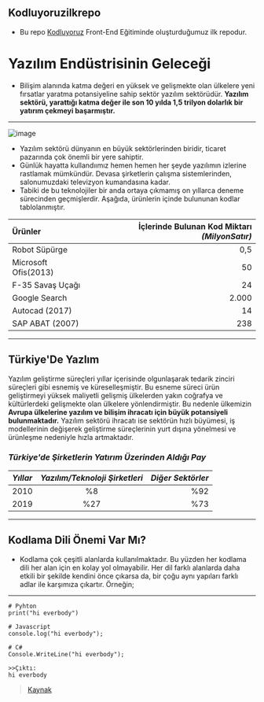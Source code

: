 
 ## Kodluyoruzilkrepo


- Bu repo [Kodluyoruz](https://www.kodluyoruz.org/) Front-End Eğitiminde oluşturduğumuz ilk repodur. 



# Yazılım Endüstrisinin Geleceği 
* Bilişim alanında katma değeri en yüksek ve gelişmekte olan ülkelere yeni fırsatlar yaratma potansiyeline sahip sektör yazılım sektörüdür. **Yazılım sektörü, yarattığı katma değer ile son 10 yılda 1,5 trilyon dolarlık bir 
yatırım çekmeyi başarmıştır.**

---

![image](https://fintechistanbul.org/wp-content/uploads/2022/03/gorsel-1-1024x843.png)
 * Yazılım sektörü dünyanın en büyük sektörlerinden biridir, ticaret pazarında çok önemli bir yere sahiptir.  
 * Günlük hayatta kullandıımız hemen hemen her şeyde yazılımın izlerine rastlamak mümkündür. Devasa şirketlerin çalışma sistemlerinden, salonumuzdaki televizyon kumandasına kadar.
 * Tabiki de bu teknolojiler bir anda ortaya çıkmamış on yıllarca deneme sürecinden geçmişlerdir. Aşağıda, ürünlerin içinde bulununan kodlar tablolanmıştır.



 | Ürünler | İçlerinde Bulunan Kod Miktarı *(MilyonSatır)*  |
 | :--- | ---: |
 | Robot Süpürge | 0,5 |
 | Microsoft Ofis(2013) | 50 |
 | F-35 Savaş Uçağı | 24 |
 | Google Search | 2.000 |
 | Autocad (2017) | 14 |
 | SAP ABAT (2007) | 238 |

 ---

 ## Türkiye'De Yazlım

  Yazılım geliştirme 
süreçleri yıllar içerisinde 
olgunlaşarak tedarik zinciri 
süreçleri gibi esnemiş 
ve küreselleşmiştir. Bu 
esneme süreci ürün 
geliştirmeyi yüksek maliyetli 
gelişmiş ülkelerden yakın 
coğrafya ve kültürlerdeki 
gelişmekte olan ülkelere 
yönlendirmiştir. Bu nedenle 
ülkemizin  
**Avrupa ülkelerine yazılım ve 
bilişim ihracatı için büyük 
potansiyeli bulunmaktadır.**
  Yazılım sektörü ihracatı ise sektörün 
hızlı büyümesi, iş modellerinin değişerek 
geliştirme süreçlerinin yurt dışına 
yönelmesi ve ürünleşme nedeniyle hızla 
artmaktadır.

### *Türkiye'de Şirketlerin Yatırım Üzerinden Aldığı Pay*

| *Yıllar* | ***Yazılım/Teknoloji Şirketleri*** | *Diğer Sektörler* |
| :--- | :---: | ---: |
| 2010 | %8 | %92 |
| 2019 | %27 | %73 |

___

## Kodlama Dili Önemi Var Mı?

* Kodlama çok çeşitli alanlarda kullanılmaktadır. Bu yüzden her kodlama dili her alan için en kolay yol olmayabilir. Her dil farklı alanlarda daha etkili bir şekilde kendini önce çıkarsa da, bir çoğu aynı yapıları farklı adlar ile karşımıza çıkartır. Örneğin;
---

```
# Pyhton
print("hi everbody")

# Javascript
console.log("hi everbody");

# C#
Console.WriteLine("hi everbody");

>>Çıktı:
hi everbody
```
> [Kaynak](https://tusiad.org/tr/yayinlar/raporlar/item/download/9542_a7e88172c603200ba9a01ddd99a33c5f)


 
